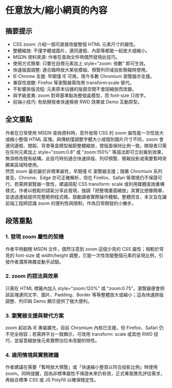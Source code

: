 # 任意放大/縮小網頁的內容

## 摘要提示
- CSS zoom: 介紹一個可直接改變整個 HTML 元素尺寸的屬性。  
- 整體縮放: 不僅字體或圖片，連同邊框、內距等都能一起放大或縮小。  
- MSDN 資料來源: 作者在查詢文件時偶然發現此技巧。  
- 使用方式簡單: 只要在目標元素加上 style="zoom: 倍數" 即可生效。  
- 快速版面調整: 適合臨時放大某些模組、預覽列印或投影簡報時使用。  
- IE‧Chrome 支援: 早期僅 IE 可用，現今多數 Chromium 瀏覽器亦支援。  
- 兼容性提醒: Firefox 等瀏覽器需改用 transform:scale 替代。  
- 不影響排版流程: 元素原本佔據的版面空間不會因縮放而改變。  
- 與字級差異: zoom 對齊基準點為整個盒模型，而 font-size 只改字。  
- 前端小技巧: 有助開發者快速檢視 RWD 效果或 Demo 互動原型。  

## 全文重點
作者在日常使用 MSDN 查詢資料時，意外發現 CSS 的 zoom 屬性能一次性放大或縮小整個 HTML 區塊。與傳統僅調整字體大小或個別圖片尺寸不同，zoom 會連同邊框、間距、背景等盒模型細節整體縮放，使版面保持比例一致。開發者只需在任何元素加上 style="zoom:0.8" 或 "zoom:150%" 等語法即可立刻看到效果，無須修改既有結構。此技巧特別適合快速排版、列印預覽、簡報投影或需要暫時突顯某區域時使用。  
然而 zoom 最初屬於非標準屬性，早期僅 IE 瀏覽器支援；隨著 Chromium 系列普及，Chrome、Edge 亦可正確解析，但在 Firefox、Safari 等環境仍不保證可行。若需跨瀏覽器一致性，建議搭配 CSS transform: scale 或利用媒體查詢重構樣式。作者以輕鬆的語氣分享此發現，強調「把整塊畫面縮放」其實比想像簡單，並透過連結提供完整範例程式碼，鼓勵讀者實際操作體驗。整體而言，本文旨在讓前端工程師認識 zoom 的便利性與限制，作為日常開發的小撇步。

## 段落重點
### 1. 發現 zoom 屬性的契機
作者平時翻閱 MSDN 文件，偶然注意到 zoom 這個少見的 CSS 屬性；相較於常見的 font-size 或 width/height 調整，它能一次性改變整個元素的呈現比例，引發作者濃厚興趣並動手試驗。

### 2. zoom 的語法與效果
只需在 HTML 標籤內加入 style="zoom:120%" 或 "zoom:0.75"，瀏覽器便會把該區塊連同文字、圖片、Padding、Border 等等整體放大或縮小；這為快速排版調整、列印與 Demo 顯示提供了極大便利。

### 3. 瀏覽器支援與替代方案
zoom 起初為 IE 專屬擴充，目前 Chromium 內核已支援，但 Firefox、Safari 仍不完全相容；若需跨平台一致顯示，可改用 transform: scale 或其他 RWD 技巧，並留意縮放後元素實際佔位未改變的特性。

### 4. 適用情境與實務建議
作者建議在需要「暫時放大預覽」或「快速縮小整頁以符合投影比例」時使用 zoom。同時提醒，因為非標準屬性不保證未來仍有效，正式專案應先評估需求，再結合標準 CSS 或 JS Polyfill 以確保穩定性。